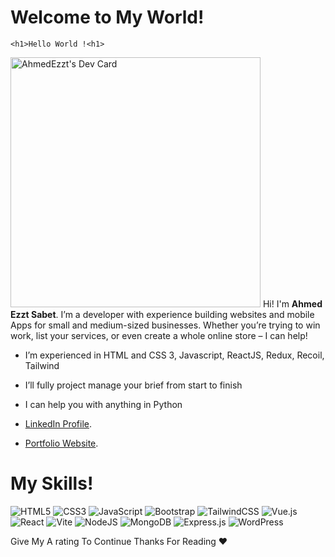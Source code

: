# Welcome to My World!

    <h1>Hello World !<h1>
<a href="https://app.daily.dev/ahmedezzt7"><img src="https://api.daily.dev/devcards/042360d10375415b934a4fde7e62f48e.png?r=q3h" width="400" alt="AhmedEzzt's Dev Card"/></a>
Hi! I'm **Ahmed Ezzt Sabet**. I’m a developer with experience building websites and mobile Apps for small and medium-sized businesses. Whether you’re trying to win work, list your services, or even create a whole online store – I can help!

- I’m experienced in HTML and CSS 3, Javascript, ReactJS, Redux, Recoil, Tailwind

-  I’ll fully project manage your brief from start to finish

- I can help you with anything in Python 

- [LinkedIn Profile](https://www.linkedin.com/in/ahmed-ezzt-sabeet/).
- [Portfolio Website](https://ahmed-ezzt.netlify.app/).

# My Skills!
![HTML5](https://img.shields.io/badge/html5-%23E34F26.svg?style=for-the-badge&logo=html5&logoColor=white) ![CSS3](https://img.shields.io/badge/css3-%231572B6.svg?style=for-the-badge&logo=css3&logoColor=white) ![JavaScript](https://img.shields.io/badge/javascript-%23323330.svg?style=for-the-badge&logo=javascript&logoColor=%23F7DF1E) ![Bootstrap](https://img.shields.io/badge/bootstrap-%238511FA.svg?style=for-the-badge&logo=bootstrap&logoColor=white) ![TailwindCSS](https://img.shields.io/badge/tailwindcss-%2338B2AC.svg?style=for-the-badge&logo=tailwind-css&logoColor=white)  ![Vue.js](https://img.shields.io/badge/vuejs-%2335495e.svg?style=for-the-badge&logo=vuedotjs&logoColor=%234FC08D) ![React](https://img.shields.io/badge/react-%2320232a.svg?style=for-the-badge&logo=react&logoColor=%2361DAFB) ![Vite](https://img.shields.io/badge/vite-%23646CFF.svg?style=for-the-badge&logo=vite&logoColor=white) ![NodeJS](https://img.shields.io/badge/node.js-6DA55F?style=for-the-badge&logo=node.js&logoColor=white) ![MongoDB](https://img.shields.io/badge/MongoDB-%234ea94b.svg?style=for-the-badge&logo=mongodb&logoColor=white)   ![Express.js](https://img.shields.io/badge/express.js-%23404d59.svg?style=for-the-badge&logo=express&logoColor=%2361DAFB) ![WordPress](https://img.shields.io/badge/WordPress-%23117AC9.svg?style=for-the-badge&logo=WordPress&logoColor=white)




Give My A rating To Continue Thanks For Reading **❤️**
